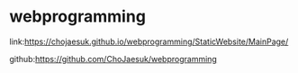# webprogramming

link:https://chojaesuk.github.io/webprogramming/StaticWebsite/MainPage/

github:https://github.com/ChoJaesuk/webprogramming